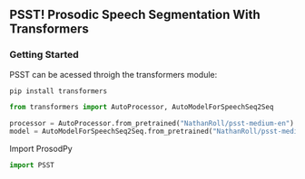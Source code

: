 ## PSST! Prosodic Speech Segmentation With Transformers

### Getting Started
PSST can be acessed throigh the transformers module:
```cli
pip install transformers
```

```python
from transformers import AutoProcessor, AutoModelForSpeechSeq2Seq

processor = AutoProcessor.from_pretrained("NathanRoll/psst-medium-en")
model = AutoModelForSpeechSeq2Seq.from_pretrained("NathanRoll/psst-medium-en")
```

Import ProsodPy
```python
import PSST
```

